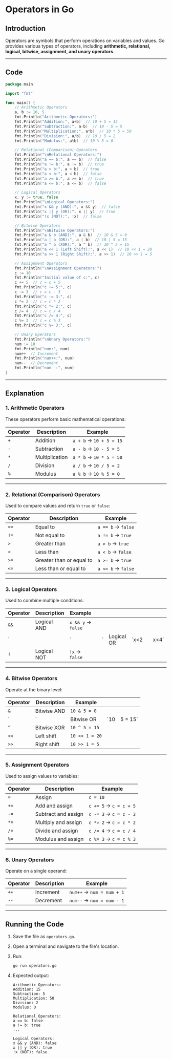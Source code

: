 # Operators in Go

## Introduction

Operators are symbols that perform operations on variables and values. Go provides various types of operators, including **arithmetic, relational, logical, bitwise, assignment, and unary operators**.

---

## Code

```go
package main

import "fmt"

func main() {
    // Arithmetic Operators
    a, b := 10, 5
    fmt.Println("Arithmetic Operators:")
    fmt.Println("Addition:", a+b)  // 10 + 5 = 15
    fmt.Println("Subtraction:", a-b)  // 10 - 5 = 5
    fmt.Println("Multiplication:", a*b)  // 10 * 5 = 50
    fmt.Println("Division:", a/b)  // 10 / 5 = 2
    fmt.Println("Modulus:", a%b)  // 10 % 5 = 0

    // Relational (Comparison) Operators
    fmt.Println("\nRelational Operators:")
    fmt.Println("a == b:", a == b)  // false
    fmt.Println("a != b:", a != b)  // true
    fmt.Println("a > b:", a > b)  // true
    fmt.Println("a < b:", a < b)  // false
    fmt.Println("a >= b:", a >= b)  // true
    fmt.Println("a <= b:", a <= b)  // false

    // Logical Operators
    x, y := true, false
    fmt.Println("\nLogical Operators:")
    fmt.Println("x && y (AND):", x && y)  // false
    fmt.Println("x || y (OR):", x || y)  // true
    fmt.Println("!x (NOT):", !x)  // false

    // Bitwise Operators
    fmt.Println("\nBitwise Operators:")
    fmt.Println("a & b (AND):", a & b)  // 10 & 5 = 0
    fmt.Println("a | b (OR):", a | b)  // 10 | 5 = 15
    fmt.Println("a ^ b (XOR):", a ^ b)  // 10 ^ 5 = 15
    fmt.Println("a << 1 (Left Shift):", a << 1)  // 10 << 1 = 20
    fmt.Println("a >> 1 (Right Shift):", a >> 1)  // 10 >> 1 = 5

    // Assignment Operators
    fmt.Println("\nAssignment Operators:")
    c := 10
    fmt.Println("Initial value of c:", c)
    c += 5  // c = c + 5
    fmt.Println("c += 5:", c)
    c -= 3  // c = c - 3
    fmt.Println("c -= 3:", c)
    c *= 2  // c = c * 2
    fmt.Println("c *= 2:", c)
    c /= 4  // c = c / 4
    fmt.Println("c /= 4:", c)
    c %= 3  // c = c % 3
    fmt.Println("c %= 3:", c)

    // Unary Operators
    fmt.Println("\nUnary Operators:")
    num := 10
    fmt.Println("num:", num)
    num++  // Increment
    fmt.Println("num++:", num)
    num--  // Decrement
    fmt.Println("num--:", num)
}
```

---

## Explanation

### **1. Arithmetic Operators**

These operators perform basic mathematical operations:

| Operator | Description    | Example                 |
| -------- | -------------- | ----------------------- |
| `+`      | Addition       | `a + b` → `10 + 5 = 15` |
| `-`      | Subtraction    | `a - b` → `10 - 5 = 5`  |
| `*`      | Multiplication | `a * b` → `10 * 5 = 50` |
| `/`      | Division       | `a / b` → `10 / 5 = 2`  |
| `%`      | Modulus        | `a % b` → `10 % 5 = 0`  |

---

### **2. Relational (Comparison) Operators**

Used to compare values and return `true` or `false`:

| Operator | Description              | Example            |
| -------- | ------------------------ | ------------------ |
| `==`     | Equal to                 | `a == b` → `false` |
| `!=`     | Not equal to             | `a != b` → `true`  |
| `>`      | Greater than             | `a > b` → `true`   |
| `<`      | Less than                | `a < b` → `false`  |
| `>=`     | Greater than or equal to | `a >= b` → `true`  |
| `<=`     | Less than or equal to    | `a <= b` → `false` |

---

### **3. Logical Operators**

Used to combine multiple conditions:

| Operator | Description | Example            |     |     |            |      |     |      |
| -------- | ----------- | ------------------ | --- | --- | ---------- | ---- | --- | ---- |
| `&&`     | Logical AND | `x && y` → `false` |     |     |            |      |     |      |
| `        |             | `                  |     | `   | Logical OR | `x<2 |     | x<4` |
| `!`      | Logical NOT | `!x` → `false`     |     |     |            |      |     |      |

---

### **4. Bitwise Operators**

Operate at the binary level:

| Operator | Description | Example        |     |         |
| -------- | ----------- | -------------- | --- | ------- |
| `&`      | Bitwise AND | `10 & 5 = 0`   |     |         |
| `        | `           | Bitwise OR     | `10 | 5 = 15` |
| `^`      | Bitwise XOR | `10 ^ 5 = 15`  |     |         |
| `<<`     | Left shift  | `10 << 1 = 20` |     |         |
| `>>`     | Right shift | `10 >> 1 = 5`  |     |         |

---

### **5. Assignment Operators**

Used to assign values to variables:

| Operator | Description         | Example                |
| -------- | ------------------- | ---------------------- |
| `=`      | Assign              | `c = 10`               |
| `+=`     | Add and assign      | `c += 5` → `c = c + 5` |
| `-=`     | Subtract and assign | `c -= 3` → `c = c - 3` |
| `*=`     | Multiply and assign | `c *= 2` → `c = c * 2` |
| `/=`     | Divide and assign   | `c /= 4` → `c = c / 4` |
| `%=`     | Modulus and assign  | `c %= 3` → `c = c % 3` |

---

### **6. Unary Operators**

Operate on a single operand:

| Operator | Description | Example                   |
| -------- | ----------- | ------------------------- |
| `++`     | Increment   | `num++` → `num = num + 1` |
| `--`     | Decrement   | `num--` → `num = num - 1` |

---

## Running the Code

1. Save the file as `operators.go`.
2. Open a terminal and navigate to the file's location.
3. Run:

   ```sh
   go run operators.go
   ```

4. Expected output:

   ```
   Arithmetic Operators:
   Addition: 15
   Subtraction: 5
   Multiplication: 50
   Division: 2
   Modulus: 0

   Relational Operators:
   a == b: false
   a != b: true
   ...

   Logical Operators:
   x && y (AND): false
   x || y (OR): true
   !x (NOT): false
   ```
